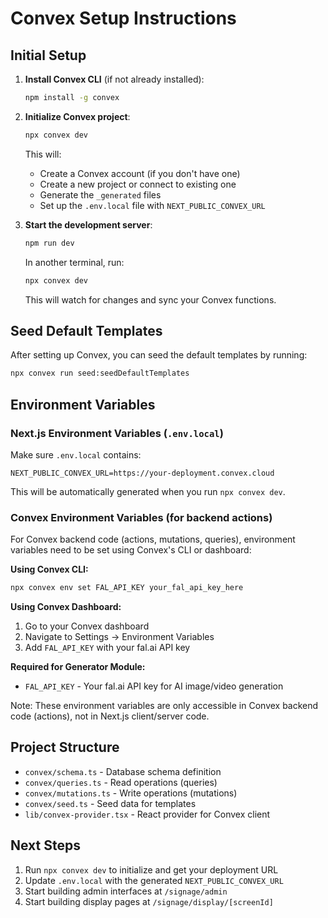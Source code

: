 # Convex Setup Instructions

## Initial Setup

1. **Install Convex CLI** (if not already installed):
   ```bash
   npm install -g convex
   ```

2. **Initialize Convex project**:
   ```bash
   npx convex dev
   ```
   
   This will:
   - Create a Convex account (if you don't have one)
   - Create a new project or connect to existing one
   - Generate the `_generated` files
   - Set up the `.env.local` file with `NEXT_PUBLIC_CONVEX_URL`

3. **Start the development server**:
   ```bash
   npm run dev
   ```

   In another terminal, run:
   ```bash
   npx convex dev
   ```

   This will watch for changes and sync your Convex functions.

## Seed Default Templates

After setting up Convex, you can seed the default templates by running:

```bash
npx convex run seed:seedDefaultTemplates
```

## Environment Variables

### Next.js Environment Variables (`.env.local`)

Make sure `.env.local` contains:
```
NEXT_PUBLIC_CONVEX_URL=https://your-deployment.convex.cloud
```

This will be automatically generated when you run `npx convex dev`.

### Convex Environment Variables (for backend actions)

For Convex backend code (actions, mutations, queries), environment variables need to be set using Convex's CLI or dashboard:

**Using Convex CLI:**
```bash
npx convex env set FAL_API_KEY your_fal_api_key_here
```

**Using Convex Dashboard:**
1. Go to your Convex dashboard
2. Navigate to Settings → Environment Variables
3. Add `FAL_API_KEY` with your fal.ai API key

**Required for Generator Module:**
- `FAL_API_KEY` - Your fal.ai API key for AI image/video generation

Note: These environment variables are only accessible in Convex backend code (actions), not in Next.js client/server code.

## Project Structure

- `convex/schema.ts` - Database schema definition
- `convex/queries.ts` - Read operations (queries)
- `convex/mutations.ts` - Write operations (mutations)
- `convex/seed.ts` - Seed data for templates
- `lib/convex-provider.tsx` - React provider for Convex client

## Next Steps

1. Run `npx convex dev` to initialize and get your deployment URL
2. Update `.env.local` with the generated `NEXT_PUBLIC_CONVEX_URL`
3. Start building admin interfaces at `/signage/admin`
4. Start building display pages at `/signage/display/[screenId]`

